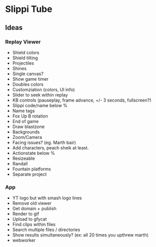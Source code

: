 # Slippi Tube

## Ideas

### Replay Viewer

- Shield colors
- Shield tilting
- Projectiles
- Shines
- Single canvas?
- Show game timer
- Doubles colors
- Customziation (colors, UI info)
- Slider to seek within replay
- KB controls (pauseplay, frame advance, +/- 3 seconds, fullscreen?)
- Slippi code/name below %
- Name tags
- Fox Up B rotation
- End of game
- Draw blastzone
- Backgrounds
- Zoom/Camera
- Facing issues? (eg. Marth bair)
- Add characters, peach sheik at least.
- Actionstate below %
- Resizeable
- Randall
- Fountain platforms
- Separate project

### App

- YT logo but with smash logo lines
- Remove old viewer
- Get domain + publish
- Render to gif
- Upload to gfycat
- Find clips within files
- Search multiple files / directories
- Show results simultaneously? (ex: all 20 times you upthrew marth)
- webworker
